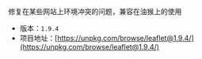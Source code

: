 修复在某些网站上环境冲突的问题，兼容在油猴上的使用

* 版本：`1.9.4`
* 项目地址：[https://unpkg.com/browse/leaflet@1.9.4/](https://unpkg.com/browse/leaflet@1.9.4/)
